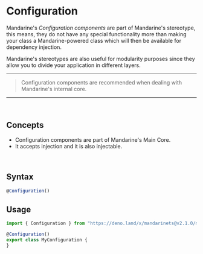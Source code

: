 # Configuration
Mandarine's _Configuration components_ are part of Mandarine's stereotype, this means, they do not have any special functionality more than making your class a Mandarine-powered class which will then be available for dependency injection.

Mandarine's stereotypes are also useful for modularity purposes since they allow you to divide your application in different layers.

-----

> Configuration components are recommended when dealing with Mandarine's internal core.

-----
&nbsp;

## Concepts
- Configuration components are part of Mandarine's Main Core.
- It accepts injection and it is also injectable.

&nbsp;

## Syntax

```typescript
@Configuration()
```

## Usage

```typescript
import { Configuration } from "https://deno.land/x/mandarinets@v2.1.0/mod.ts";

@Configuration()
export class MyConfiguration {
}
```
